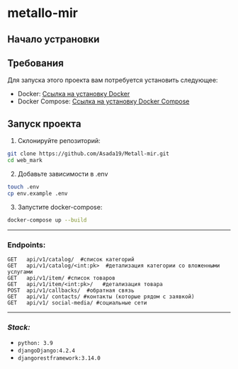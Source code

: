 # metallo-mir



## Начало устрановки

## Требования

Для запуска этого проекта вам потребуется установить следующее:
- Docker: [Ссылка на установку Docker](https://docs.docker.com/get-docker/)
- Docker Compose: [Ссылка на установку Docker Compose](https://docs.docker.com/compose/install/)

## Запуск проекта

1. Склонируйте репозиторий:

```bash
git clone https://github.com/Asada19/Metall-mir.git
cd web_mark 
```

2. Добавьте зависимости в .env

```bash
touch .env
cp env.example .env
```


3. Запустите docker-compose:

```bash
docker-compose up --build
```
___

### Endpoints:
```djangourlpath
GET   api/v1/catalog/  #cписок категорий 
GET   api/v1/catalog/<int:pk>  #детализация категории со вложенными услугами 
GET   api/v1/item/ #список товаров 
GET   api/v1/item/<int:pk>/   #детализация товара 
POST  api/v1/callbacks/  #обратная связь
GET   api/v1/ contacts/ #контакты (которые рядом с заявкой)
GET   api/v1/ social-media/ #социальные сети
```

___
### *Stack:*
- `python: 3.9`
- `djangoDjango:4.2.4`
- `djangorestframework:3.14.0`